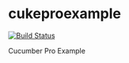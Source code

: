 # cukeproexample

[![Build Status](https://travis-ci.org/upgundecha/cukeproexample.svg?branch=master)](https://travis-ci.org/upgundecha/cukeproexample)

Cucumber Pro Example
